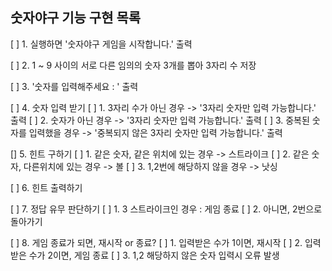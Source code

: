 ## 숫자야구 기능 구현 목록

[ ] 1. 실행하면 '숫자야구 게임을 시작합니다.' 출력

[ ] 2. 1 ~ 9 사이의 서로 다른 임의의 숫자 3개를 뽑아 3자리 수 저장

[ ] 3. '숫자를 입력해주세요 : ' 출력

[ ] 4. 숫자 입력 받기
        [ ] 1. 3자리 수가 아닌 경우 -> '3자리 숫자만 입력 가능합니다.' 출력
        [ ] 2. 숫자가 아닌 경우 -> '3자리 숫자만 입력 가능합니다.' 출력
        [ ] 3. 중복된 숫자를 입력했을 경우 -> '중복되지 않은 3자리 숫자만 입력 가능합니다.' 출력

[]  5.  힌트 구하기
        [ ] 1. 같은 숫자, 같은 위치에 있는 경우 -> 스트라이크
        [ ] 2. 같은 숫자, 다른위치에 있는 경우 -> 볼
        [ ] 3. 1,2번에 해당하지 않을 경우 -> 낫싱

[ ] 6. 힌트 출력하기

[ ] 7. 정답 유무 판단하기
        [ ] 1. 3 스트라이크인 경우 : 게임 종료
        [ ] 2. 아니면, 2번으로 돌아가기

[ ] 8. 게임 종료가 되면, 재시작 or 종료?
        [ ] 1. 입력받은 수가 1이면, 재시작
        [ ] 2. 입력받은 수가 2이면, 게임 종료
        [ ] 3. 1,2 해당하지 않은 숫자 입력시 오류 발생
